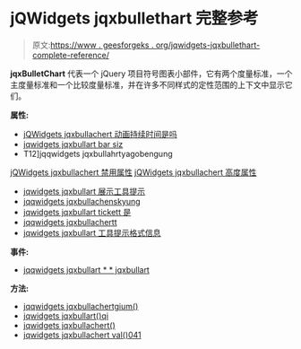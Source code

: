 # jQWidgets jqxbullethart 完整参考

> 原文:[https://www . geesforgeks . org/jqwidgets-jqxbullethart-complete-reference/](https://www.geeksforgeeks.org/jqwidgets-jqxbulletchart-complete-reference/)

**jqxBulletChart** 代表一个 jQuery 项目符号图表小部件，它有两个度量标准，一个主度量标准和一个比较度量标准，并在许多不同样式的定性范围的上下文中显示它们。

**属性:**

*   [jQWidgets jqxbullachert 动画持续时间是吗](https://www.geeksforgeeks.org/jqwidgets-jqxbulletchart-animationduration-property/)
*   [jqwidgets jqxbullart bar siz](https://www.geeksforgeeks.org/jqwidgets-jqxbulletchart-barsize-property/)
*   T12]jqqwidgets jqxbullahrtyagobengung

[jQWidgets jqxbullachert 禁用属性](https://www.geeksforgeeks.org/jqwidgets-jqxbulletchart-disabled-property/)
[jQWidgets jqxbullachert 高度属性](https://www.geeksforgeeks.org/jqwidgets-jqxbulletchart-height-property/)

*   [jqwidgets jqxbullart 展示工具提示](https://www.geeksforgeeks.org/jqwidgets-jqxbulletchart-showtooltip-property/)
*   [jqqwidgets jqxbullachenskyung](https://www.geeksforgeeks.org/jqwidgets-jqxbulletchart-target-property/)
*   [jqwidgets jqxbullart tickett 是](https://www.geeksforgeeks.org/jqwidgets-jqxbulletchart-ticks-property/)
*   [jqqwidgets jqxbullachertt](https://www.geeksforgeeks.org/jqwidgets-jqxbulletchart-title-property/)
*   [jqwidgets jqxbullart 工具提示格式信息](https://www.geeksforgeeks.org/jqwidgets-jqxbulletchart-tooltipformatfunction-property/)

**事件:**

*   [jqqwidgets jqxbullart * * jqxbullart](https://www.geeksforgeeks.org/jqwidgets-jqxbulletchart-change-event/)

**方法:**

*   [jqqwidgets jqxbullachertgium()](https://www.geeksforgeeks.org/jqwidgets-jqxbulletchart-destroy-method/)
*   [jqwidgets jqxbullart()qi](https://www.geeksforgeeks.org/jqwidgets-jqxbulletchart-refresh-method/)
*   [jqwidgets jqxbullachert()](https://www.geeksforgeeks.org/jqwidgets-jqxbulletchart-render-method/)
*   [jqwidgets jqxbullachert val()041](https://www.geeksforgeeks.org/jqwidgets-jqxbulletchart-val-method/)